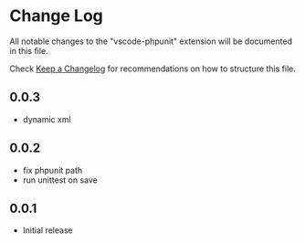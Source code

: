 # Change Log
All notable changes to the "vscode-phpunit" extension will be documented in this file.

Check [Keep a Changelog](http://keepachangelog.com/) for recommendations on how to structure this file.

## 0.0.3
- dynamic xml

## 0.0.2
- fix phpunit path
- run unittest on save

## 0.0.1
- Initial release